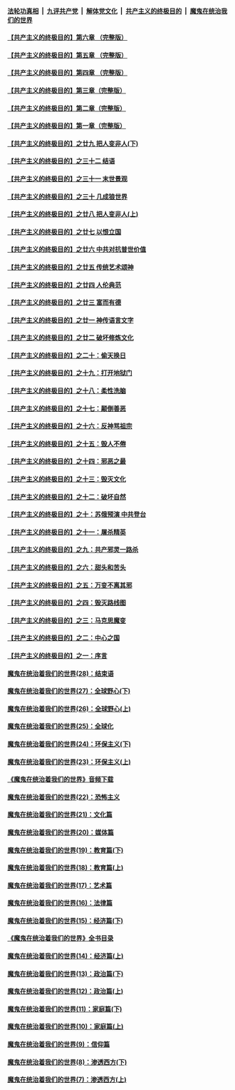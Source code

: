 ####  [法轮功真相](../../../../basic/blob/master/README.md?t=06052201) &nbsp;|&nbsp; [九评共产党](../../../../9ping.md/blob/master/README.md?t=06052201) &nbsp;|&nbsp; [解体党文化](../../../../jtdwh.md/blob/master/README.md?t=06052201)  &nbsp;|&nbsp; [共产主义的终极目的](../../../../gczydzjmd.md/blob/master/README.md?t=06052201) &nbsp;|&nbsp; [魔鬼在统治我们的世界](../../../../mgztzwmdsj.md/blob/master/README.md?t=06052201) 

#### [【共产主义的终极目的】第六章 （完整版）](../pages/nsc422/n11428913.md?t=06052201) 

#### [【共产主义的终极目的】第五章 （完整版）](../pages/nsc422/n11428912.md?t=06052201) 

#### [【共产主义的终极目的】第四章 （完整版）](../pages/nsc422/n11428907.md?t=06052201) 

#### [【共产主义的终极目的】第三章（完整版）](../pages/nsc422/n11428848.md?t=06052201) 

#### [【共产主义的终极目的】第二章（完整版）](../pages/nsc422/n11428831.md?t=06052201) 

#### [【共产主义的终极目的】第一章（完整版）](../pages/nsc422/n11417651.md?t=06052201) 

#### [【共产主义的终极目的】之廿九 把人变非人(下)](../pages/nsc422/n11344140.md?t=06052201) 

#### [【共产主义的终极目的】之三十二 结语](../pages/nsc422/n11360535.md?t=06052201) 

#### [【共产主义的终极目的】之三十一 末世景观](../pages/nsc422/n11351129.md?t=06052201) 

#### [【共产主义的终极目的】之三十 几成狼世界](../pages/nsc422/n11348280.md?t=06052201) 

#### [【共产主义的终极目的】之廿八 把人变非人(上)](../pages/nsc422/n11340492.md?t=06052201) 

#### [【共产主义的终极目的】之廿七 以恨立国](../pages/nsc422/n11336944.md?t=06052201) 

#### [【共产主义的终极目的】之廿六 中共对抗普世价值](../pages/nsc422/n11324785.md?t=06052201) 

#### [【共产主义的终极目的】之廿五 传统艺术颂神](../pages/nsc422/n11296396.md?t=06052201) 

#### [【共产主义的终极目的】之廿四 人伦典范](../pages/nsc422/n11296397.md?t=06052201) 

#### [【共产主义的终极目的】之廿三 富而有德](../pages/nsc422/n11283598.md?t=06052201) 

#### [【共产主义的终极目的】之廿一 神传语言文字](../pages/nsc422/n11263265.md?t=06052201) 

#### [【共产主义的终极目的】之廿二 破坏修炼文化](../pages/nsc422/n11245728.md?t=06052201) 

#### [【共产主义的终极目的】之二十：偷天换日](../pages/nsc422/n11238846.md?t=06052201) 

#### [【共产主义的终极目的】之十九：打开地狱门](../pages/nsc422/n11206376.md?t=06052201) 

#### [【共产主义的终极目的】之十八：柔性洗脑](../pages/nsc422/n11199994.md?t=06052201) 

#### [【共产主义的终极目的】之十七：颠倒善恶](../pages/nsc422/n11179782.md?t=06052201) 

#### [【共产主义的终极目的】之十六：反神骂祖宗](../pages/nsc422/n11166798.md?t=06052201) 

#### [【共产主义的终极目的】之十五：毁人不倦](../pages/nsc422/n11166792.md?t=06052201) 

#### [【共产主义的终极目的】之十四：邪恶之最](../pages/nsc422/n11150249.md?t=06052201) 

#### [【共产主义的终极目的】之十三：毁灭文化](../pages/nsc422/n11135227.md?t=06052201) 

#### [【共产主义的终极目的】之十二：破坏自然](../pages/nsc422/n11135214.md?t=06052201) 

#### [【共产主义的终极目的】之十：苏俄预演 中共登台](../pages/nsc422/n11118424.md?t=06052201) 

#### [【共产主义的终极目的】之十一：屠杀精英](../pages/nsc422/n11118442.md?t=06052201) 

#### [【共产主义的终极目的】之九：共产邪灵一路杀](../pages/nsc422/n11114139.md?t=06052201) 

#### [【共产主义的终极目的】之六：甜头和苦头](../pages/nsc422/n11096971.md?t=06052201) 

#### [【共产主义的终极目的】之五：万变不离其邪](../pages/nsc422/n11091285.md?t=06052201) 

#### [【共产主义的终极目的】之四：毁灭路线图](../pages/nsc422/n11086284.md?t=06052201) 

#### [【共产主义的终极目的】之三：马克思魔变](../pages/nsc422/n11061941.md?t=06052201) 

#### [【共产主义的终极目的】之二：中心之国](../pages/nsc422/n11047728.md?t=06052201) 

#### [【共产主义的终极目的】之一：序言](../pages/nsc422/n11086077.md?t=06052201) 

#### [魔鬼在统治着我们的世界(28)：结束语](../pages/nsc422/n10936246.md?t=06052201) 

#### [魔鬼在统治着我们的世界(27)：全球野心(下)](../pages/nsc422/n10928319.md?t=06052201) 

#### [魔鬼在统治着我们的世界(26)：全球野心(上)](../pages/nsc422/n10900318.md?t=06052201) 

#### [魔鬼在统治着我们的世界(25)：全球化](../pages/nsc422/n10788205.md?t=06052201) 

#### [魔鬼在统治着我们的世界(24)：环保主义(下)](../pages/nsc422/n10695307.md?t=06052201) 

#### [魔鬼在统治着我们的世界(23)：环保主义(上)](../pages/nsc422/n10688613.md?t=06052201) 

#### [《魔鬼在统治着我们的世界》音频下载](../pages/nsc422/n10635553.md?t=06052201) 

#### [魔鬼在统治着我们的世界(22)：恐怖主义](../pages/nsc422/n10614727.md?t=06052201) 

#### [魔鬼在统治着我们的世界(21)：文化篇](../pages/nsc422/n10597706.md?t=06052201) 

#### [魔鬼在统治着我们的世界(20)：媒体篇](../pages/nsc422/n10586579.md?t=06052201) 

#### [魔鬼在统治着我们的世界(19)：教育篇(下)](../pages/nsc422/n10564808.md?t=06052201) 

#### [魔鬼在统治着我们的世界(18)：教育篇(上)](../pages/nsc422/n10526970.md?t=06052201) 

#### [魔鬼在统治着我们的世界(17)：艺术篇](../pages/nsc422/n10499093.md?t=06052201) 

#### [魔鬼在统治着我们的世界(16)：法律篇](../pages/nsc422/n10485969.md?t=06052201) 

#### [魔鬼在统治着我们的世界(15)：经济篇(下)](../pages/nsc422/n10469975.md?t=06052201) 

#### [《魔鬼在统治着我们的世界》全书目录](../pages/nsc422/n10464261.md?t=06052201) 

#### [魔鬼在统治着我们的世界(14)：经济篇(上)](../pages/nsc422/n10457370.md?t=06052201) 

#### [魔鬼在统治着我们的世界(13)：政治篇(下)](../pages/nsc422/n10448270.md?t=06052201) 

#### [魔鬼在统治着我们的世界(12)：政治篇(上)](../pages/nsc422/n10444576.md?t=06052201) 

#### [魔鬼在统治着我们的世界(11)：家庭篇(下)](../pages/nsc422/n10440961.md?t=06052201) 

#### [魔鬼在统治着我们的世界(10)：家庭篇(上)](../pages/nsc422/n10435448.md?t=06052201) 

#### [魔鬼在统治着我们的世界(9)：信仰篇](../pages/nsc422/n10432159.md?t=06052201) 

#### [魔鬼在统治着我们的世界(8)：渗透西方(下)](../pages/nsc422/n10429603.md?t=06052201) 

#### [魔鬼在统治着我们的世界(7)：渗透西方(上)](../pages/nsc422/n10426013.md?t=06052201) 

